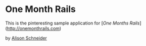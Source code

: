 # One Month Rails

This is the pinteresting sample application for
[*One Months Rails*] (http://onemonthrails.com)

by [Alison Schneider](www.yourhcgreview.com)